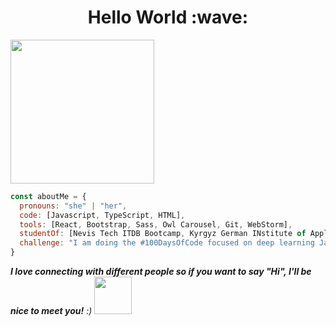 <h1 align="center">Hello World :wave:</h1>
<img align='center' margin="-30px" src="https://media.giphy.com/media/ieyl9zmCjO4b4t6qoY/giphy.gif" width="230">


```javascript
const aboutMe = {
  pronouns: "she" | "her",
  code: [Javascript, TypeScript, HTML],
  tools: [React, Bootstrap, Sass, Owl Carousel, Git, WebStorm],
  studentOf: [Nevis Tech ITDB Bootcamp, Kyrgyz German INstitute of Applied Informatics],
  challenge: "I am doing the #100DaysOfCode focused on deep learning Javascript, React and TypeScript."
}
```
<em><b> I love connecting with different people so if you want to say "Hi", I'll be nice to meet you!</b> :)</em>
<img src="https://media.giphy.com/media/LnQjpWaON8nhr21vNW/giphy.gif" width="60"> 

<br/>  
